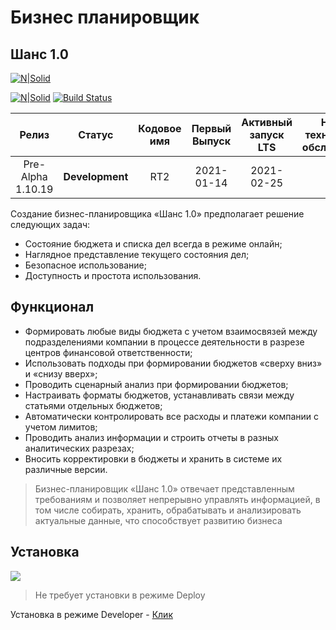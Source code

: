 # Бизнес планировщик
## Шанс 1.0

[![N|Solid](https://github.com/Andrei0903/sh/blob/RT2/sh/img/logo.png)]()

[![N|Solid](https://d25lcipzij17d.cloudfront.net/badge.svg?id=js&type=6&v=0.63.4&x2=0
)](https://nodejs.org/en/) [![Build Status](https://travis-ci.org/joemccann/dillinger.svg?branch=master)](https://www.npmjs.com/)


| Релиз  | Статус              | Кодовое имя    | Первый Выпуск | Активный запуск LTS | Начало технического обслуживания 
:--:     | :---:               | :---:       | :---:          | :---:            | :---:   
| Pre-Alpha 1.10.19 | **Development**     | RT2 | 2021-01-14|2021-02-25 | -|

Создание бизнес-планировщика «Шанс 1.0» предполагает решение следующих задач:

- Состояние бюджета и списка дел всегда в режиме онлайн;
- Наглядное представление текущего состояния дел;
- Безопасное использование;
- Доступность и простота использования. 

## Функционал 

- Формировать любые виды бюджета с учетом взаимосвязей между
подразделениями компании в процессе деятельности в разрезе центров финансовой
ответственности;
- Использовать подходы при формировании бюджетов «сверху вниз» и «снизу
вверх»;
- Проводить сценарный анализ при формировании бюджетов;
- Настраивать форматы бюджетов, устанавливать связи между статьями отдельных
бюджетов;
- Автоматически контролировать все расходы и платежи компании с учетом
лимитов;
- Проводить анализ информации и строить отчеты в разных аналитических
разрезах;
- Вносить корректировки в бюджеты и хранить в системе их различные версии.

> Бизнес-планировщик «Шанс 1.0» отвечает представленным требованиям и
позволяет непрерывно управлять информацией, в том числе собирать, хранить,
обрабатывать и анализировать актуальные данные, что способствует развитию бизнеса


## Установка

![](https://img.icons8.com/fluent/344/insert.png)

> Не требует установки в режиме Deploy

Установка в режиме Developer - [Клик](https://github.com/Andrei0903/sh/tree/main/sh)
